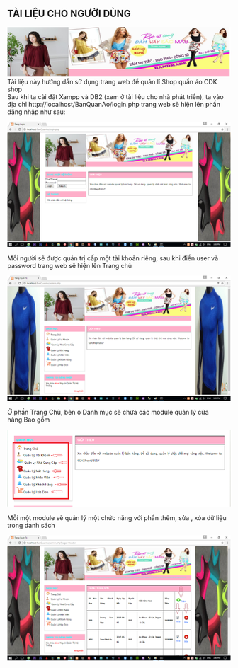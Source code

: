 <h2>TÀI LIỆU CHO NGƯỜI DÙNG</h2>
<img src="https://github.com/PhatTrienMaNguonMo/KetThucMon/blob/master/readme.png" /><br/>
Tài liệu này hướng dẫn sử dụng trang web để quản lí Shop quần áo CDK shop<br>
Sau khi ta cài đặt Xampp và DB2 (xem ở tài liệu cho nhà phát triển), ta vào địa chỉ http://localhost/BanQuanAo/login.php trang web sẽ hiện lên phần đăng nhập như sau:<br>

<img src="https://github.com/PhatTrienMaNguonMo/KetThucMon/blob/master/image%20%20TLND/dangnhap.png" /><br/>

Mỗi người sẽ được quản trị cấp một tài khoản riêng, sau khi điền user và password trang web sẽ hiện lên Trang chủ<br/>

<img src="https://github.com/PhatTrienMaNguonMo/KetThucMon/blob/master/image%20%20TLND/trangchu.png" /><br/>

Ở phần Trang Chủ, bên ô Danh mục sẽ chứa các module quản lý cửa hàng.Bao gồm<br/>

<img src="https://github.com/PhatTrienMaNguonMo/KetThucMon/blob/master/image%20%20TLND/select.png" /><br/>

Mỗi một module sẽ quản lý một chức năng với phần thêm, sửa , xóa dữ liệu trong danh sách<br/>

<img src="https://github.com/PhatTrienMaNguonMo/KetThucMon/blob/master/image%20%20TLND/qlhd.png" /><br/>      
   




